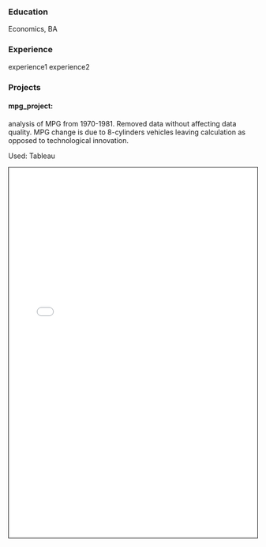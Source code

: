 ### Education
Economics, BA

### Experience
experience1
experience2

### Projects
#### mpg_project:
analysis of MPG from 1970-1981. Removed data without affecting data quality. MPG change is due to 8-cylinders vehicles leaving calculation as opposed to technological innovation. 

Used: Tableau

<iframe src="mpg_project.html" width="100%" height="750" allowfullscreen scrolling="yes" style="border: 1px solid black;"></iframe>



